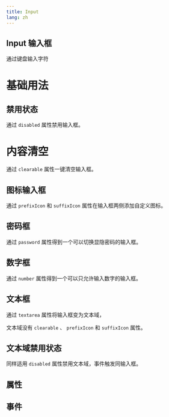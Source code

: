 ```yaml
---
title: Input
lang: zh
---
```


<script setup lang="ts">
  import props from "../../../example/input/description/zh-props.ts";
  import events from "../../../example/input/description/zh-events.ts";
</script>


## Input 输入框

通过键盘输入字符


# 基础用法

<demo src="../../../example/input/base.vue"></demo>


## 禁用状态

通过 ```disabled``` 属性禁用输入框。
<demo src="../../../example/input/disabled.vue"></demo>

# 内容清空

通过 ```clearable``` 属性一键清空输入框。
<demo src="../../../example/input/clear.vue"></demo>

## 图标输入框

通过 ```prefixIcon``` 和 ```suffixIcon``` 属性在输入框两侧添加自定义图标。
<demo src="../../../example/input/icon.vue"></demo>

## 密码框

通过 ```password``` 属性得到一个可以切换显隐密码的输入框。

<demo src="../../../example/input/password.vue"></demo>


## 数字框

通过 ```number``` 属性得到一个可以只允许输入数字的输入框。

<demo src="../../../example/input/number.vue"></demo>

## 文本框

通过 ```textarea``` 属性将输入框变为文本域，

文本域没有 ```clearable``` 、 ```prefixIcon``` 和 ```suffixIcon``` 属性。

<demo src="../../../example/input/textarea.vue"></demo>

## 文本域禁用状态

同样适用 ```disabled``` 属性禁用文本域，事件触发同输入框。

<demo src="../../../example/input/disabled-textarea.vue"></demo>



## 属性
<table-block type="propsZh" :data="props"></table-block>


## 事件
<table-block type="eventsZh" :data="events"></table-block>

